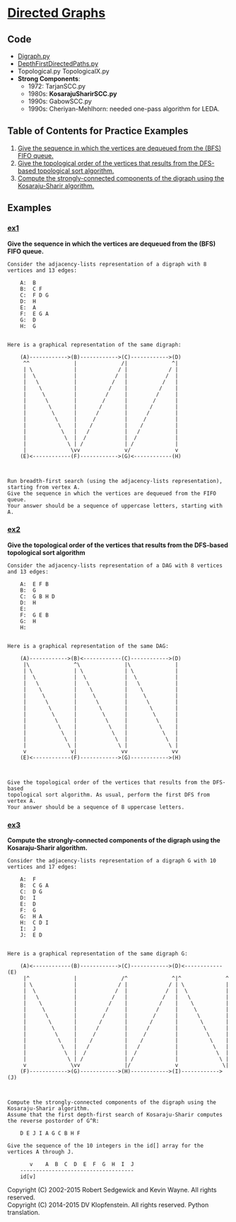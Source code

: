 # [Directed Graphs](http://algs4.cs.princeton.edu/42digraph)

## Code
  * [Digraph.py](../py/AlgsSedgewickWayne/Digraph.py)
  * [DepthFirstDirectedPaths.py](../py/AlgsSedgewickWayne/DepthFirstDirectedPaths.py)
  * Topological.py TopologicalX.py
  * **Strong Components**:    
    * 1972: TarjanSCC.py    
    * 1980s: **KosarajuSharirSCC.py**    
    * 1990s: GabowSCC.py
    * 1990s: Cheriyan-Mehlhorn: needed one-pass algorithm for LEDA.


## Table of Contents for Practice Examples
  1. [Give the sequence in which the vertices are dequeued from the (BFS) FIFO queue.](#ex1)    
  2. [Give the topological order of the vertices that results from the DFS-based topological sort algorithm.](#ex2)
  3. [Compute the strongly-connected components of the digraph using the Kosaraju-Sharir algorithm.](#ex3)    

## Examples 
### [ex1](#table-of-contents-for-examples)
**Give the sequence in which the vertices are dequeued from the (BFS) FIFO queue.**    
```
Consider the adjacency-lists representation of a digraph with 8 vertices and 13 edges:

    A:  B 
    B:  C F 
    C:  F D G 
    D:  H 
    E:  A 
    F:  E G A 
    G:  D 
    H:  G 


Here is a graphical representation of the same digraph:

    (A)------------>(B)------------>(C)------------>(D)
     ^^              |              /|              ^| 
     | \             |             / |             / | 
     |  \            |            /  |            /  | 
     |   \           |           /   |           /   | 
     |    \          |          /    |          /    | 
     |     \         |         /     |         /     | 
     |      \        |        /      |        /      | 
     |       \       |       /       |       /       | 
     |        \      |      /        |      /        | 
     |         \     |     /         |     /         | 
     |          \    |    /          |    /          | 
     |           \   |   /           |   /           | 
     |            \  |  /            |  /            | 
     |             \ | /             | /             | 
     |              \vv              v/              v 
    (E)<------------(F)------------>(G)<------------(H)



Run breadth-first search (using the adjacency-lists representation), starting from vertex A.
Give the sequence in which the vertices are dequeued from the FIFO queue.
Your answer should be a sequence of uppercase letters, starting with A.
```

### [ex2](#table-of-contents-for-examples)
**Give the topological order of the vertices that results from the DFS-based topological sort algorithm**    
```
Consider the adjacency-lists representation of a DAG with 8 vertices and 13 edges:

    A:  E F B 
    B:  G 
    C:  G B H D 
    D:  H 
    E:  
    F:  G E B 
    G:  H 
    H:  


Here is a graphical representation of the same DAG:

    (A)------------>(B)<------------(C)------------>(D)
     |\              ^\              |\              | 
     | \             | \             | \             | 
     |  \            |  \            |  \            | 
     |   \           |   \           |   \           | 
     |    \          |    \          |    \          | 
     |     \         |     \         |     \         | 
     |      \        |      \        |      \        | 
     |       \       |       \       |       \       | 
     |        \      |        \      |        \      | 
     |         \     |         \     |         \     | 
     |          \    |          \    |          \    | 
     |           \   |           \   |           \   | 
     |            \  |            \  |            \  | 
     |             \ |             \ |             \ | 
     v              v|              vv              vv 
    (E)<------------(F)------------>(G)------------>(H)



Give the topological order of the vertices that results from the DFS-based
topological sort algorithm. As usual, perform the first DFS from vertex A.
Your answer should be a sequence of 8 uppercase letters.
```

### [ex3](#table-of-contents-for-examples)
**Compute the strongly-connected components of the digraph using the Kosaraju-Sharir algorithm.**      
```
Consider the adjacency-lists representation of a digraph G with 10 vertices and 17 edges:

    A:  F 
    B:  C G A 
    C:  D G 
    D:  I 
    E:  D 
    F:  G 
    G:  H A 
    H:  C D I 
    I:  J 
    J:  E D 


Here is a graphical representation of the same digraph G:

    (A)<------------(B)------------>(C)------------>(D)<------------(E)
     |^              |              /^              ^|^              ^ 
     | \             |             / |             / | \             | 
     |  \            |            /  |            /  |  \            | 
     |   \           |           /   |           /   |   \           | 
     |    \          |          /    |          /    |    \          | 
     |     \         |         /     |         /     |     \         | 
     |      \        |        /      |        /      |      \        | 
     |       \       |       /       |       /       |       \       | 
     |        \      |      /        |      /        |        \      | 
     |         \     |     /         |     /         |         \     | 
     |          \    |    /          |    /          |          \    | 
     |           \   |   /           |   /           |           \   | 
     |            \  |  /            |  /            |            \  | 
     |             \ | /             | /             |             \ | 
     v              \vv              |/              v              \| 
    (F)------------>(G)------------>(H)------------>(I)------------>(J)



Compute the strongly-connected components of the digraph using the Kosaraju-Sharir algorithm.
Assume that the first depth-first search of Kosaraju-Sharir computes the reverse postorder of G^R:

    D E J I A G C B H F 

Give the sequence of the 10 integers in the id[] array for the vertices A through J.

       v    A  B  C  D  E  F  G  H  I  J  
    ------------------------------------
    id[v]                                 
```

Copyright (C) 2002-2015 Robert Sedgewick and Kevin Wayne.  All rights reserved.    
Copyright (C) 2014-2015 DV Klopfenstein. All rights reserved. Python translation.    
